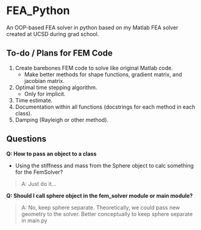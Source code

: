 # FEA_Python

An OOP-based FEA solver in python based on my Matlab FEA solver created at UCSD during grad school.

## To-do / Plans for FEM Code

1. Create barebones FEM code to solve like original Matlab code.
   - Make better methods for shape functions, gradient matrix, and jacobian matrix.
2. Optimal time stepping algorithm.
   - Only for implicit.
3. Time estimate.
4. Documentation within all functions (docstrings for each method in each class).
5. Damping (Rayleigh or other method).
  
## Questions

**Q: How to pass an object to a class**
  - Using the stiffness and mass from the Sphere object to calc something
        for the FemSolver?
      
> A: Just do it...


**Q: Should I call sphere object in the fem_solver module or main module?**

> A: No, keep sphere separate. Theoretically, we could pass new geometry to the
     solver. Better conceptually to keep sphere separate in main.py
